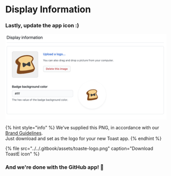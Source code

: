 # Display Information

### Lastly, update the app icon :\)

![This app icon is unique to ToastE.](../../.gitbook/assets/image%20%2842%29.png)

{% hint style="info" %}
We've supplied this PNG, in accordance with our [Brand Guidelines](../../brand-guidelines.md).  
Just download and set as the logo for your new Toast app.
{% endhint %}

{% file src="../../.gitbook/assets/toaste-logo.png" caption="Download ToastE icon" %}

### And we're done with the GitHub app! 🥳 

